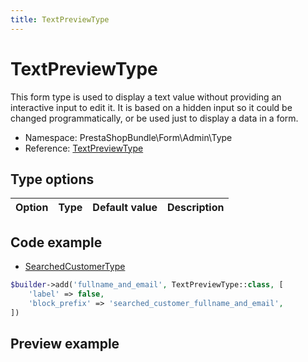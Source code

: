 ```yaml
---
title: TextPreviewType
---
```


# TextPreviewType

This form type is used to display a text value without providing an interactive input to edit it. It is based on a hidden input so it could be changed programmatically, or be used just to display a data in a form.

- Namespace: PrestaShopBundle\Form\Admin\Type
- Reference: [TextPreviewType](https://github.com/PrestaShop/PrestaShop/blob/8.0.x/src/PrestaShopBundle/Form/Admin/Type/TextPreviewType.php)

## Type options

| Option       | Type   | Default value                     | Description                                                                               |
| :----------- | :----- | :-------------------------------- | :---------------------------------------------------------------------------------------- |

## Code example

- [SearchedCustomerType](https://github.com/PrestaShop/PrestaShop/blob/8.0.x/src/PrestaShopBundle/Form/Admin/Sell/Customer/SearchedCustomerType.php#L50-L53)

```php
$builder->add('fullname_and_email', TextPreviewType::class, [
    'label' => false,
    'block_prefix' => 'searched_customer_fullname_and_email',
])
```

## Preview example

